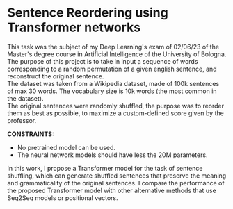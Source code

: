 # Sentence Reordering using Transformer networks
This task was the subject of my Deep Learning's exam of 02/06/23 of the Master's degree course in Artificial Intelligence of the University of Bologna.<br>
The purpose of this project is to take in input a sequence of words corresponding to a random permutation of a given english sentence, and reconstruct the original sentence. <br>
The dataset was taken from a Wikipedia dataset, made of 100k sentences of max 30 words. The vocabulary size is 10k words (the most common in the dataset).<br>
The original sentences were randomly shuffled, the purpose was to reorder them as best as possible, to maximize a custom-defined score given by the professor.

**CONSTRAINTS:**
- No pretrained model can be used.
- The neural network models should have less the 20M parameters.

In this work, I propose a Transformer model for the task of sentence shuffling, which can generate shuffled sentences that preserve the meaning and grammaticality of the original sentences. I compare the performance of the proposed Transformer model with other alternative methods that use Seq2Seq models or positional vectors.
